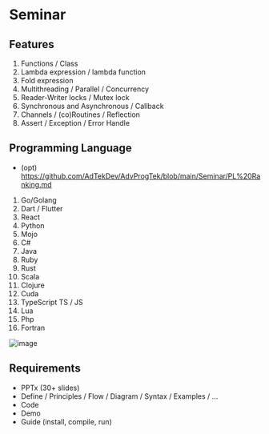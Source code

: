 
# Seminar 

## Features
1. Functions / Class
2. Lambda expression / lambda function
3. Fold expression
4. Multithreading / Parallel / Concurrency
5. Reader-Writer locks / Mutex lock
6. Synchronous and Asynchronous / Callback
7. Channels / (co)Routines / Reflection
8. Assert / Exception / Error Handle 

## Programming Language
- (opt) https://github.com/AdTekDev/AdvProgTek/blob/main/Seminar/PL%20Ranking.md

1. Go/Golang
2. Dart / Flutter
3. React
4. Python
5. Mojo
6. C#
7. Java
8. Ruby
9. Rust
10. Scala
11. Clojure
12. Cuda
13. TypeScript TS / JS
14. Lua
15. Php
16. Fortran

![image](https://github.com/user-attachments/assets/4e8f8cc6-a5fc-4dc9-a59e-c6d10c900576)


## Requirements
- PPTx (30+ slides)
- Define / Principles / Flow / Diagram / Syntax / Examples / ...
- Code
- Demo
- Guide (install, compile, run)
